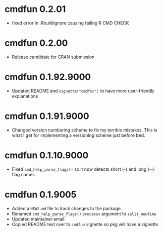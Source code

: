 # cmdfun 0.2.01
* fixed error in .Rbuildignore causing failing R CMD CHECK

# cmdfun 0.2.00
* Release candidate for CRAN submission

# cmdfun 0.1.92.9000

* Updated README and `vignette("cmdfun")` to have more user-friendly explanations

# cmdfun 0.1.91.9000

* Changed version numbering scheme to fix my terrible mistakes. This is what I
get for implementing a versioning scheme just before bed.

# cmdfun 0.1.10.9000

* Fixed `cmd_help_parse_flags()` so it now detects short (-) and long (--) flag names

# cmdfun 0.1.9005

* Added a `NEWS.md` file to track changes to the package.
* Renamed `cmd_help_parse_flags()` `processx` argument to `split_newline`
* Updated maintainer email
* Copied README text over to `cmdfun` vignette so pkg will have a vignette
